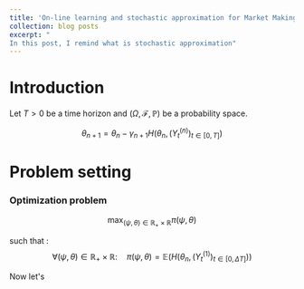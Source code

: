 ```yaml
---
title: 'On-line learning and stochastic approximation for Market Making'
collection: blog posts
excerpt: "
In this post, I remind what is stochastic approximation"
---
```


Introduction
======

Let $T>0$ be a time horizon and $\left(\Omega, \mathcal{F}, \mathbb{P}\right)$ be a probability space. 

$$\theta_{n + 1} = \theta_n - \gamma_{n + 1} H\left(\theta_n, \left(Y_t^{(n)}\right)_{t\in [0, T]}\right)$$


Problem setting
======

### Optimization problem
$$\max_{(\psi, \theta) \in \mathbb{R}_+ \times \mathbb{R}} \pi\left(\psi, \theta\right)$$

such that : 
$$\forall (\psi, \theta) \in \mathbb{R}_+ \times \mathbb{R}: \quad \pi(\psi, \theta) = \mathbb{E}\left(H\left(\theta_n, \left(Y_t^{(1)}\right)_{t\in [0, \Delta T]}\right)\right)$$

Now let's
